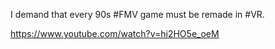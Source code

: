 I demand that every 90s #FMV game must be remade in #VR.

https://www.youtube.com/watch?v=hi2HO5e_oeM
